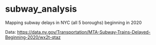# subway_analysis

Mapping subway delays in NYC (all 5 boroughs) beginning in 2020 

Data: https://data.ny.gov/Transportation/MTA-Subway-Trains-Delayed-Beginning-2020/wx2t-qtaz

